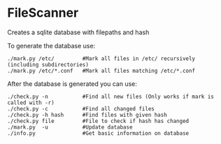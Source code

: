 # FileScanner

Creates a sqlite database with filepaths and hash

To generate the database use:
```
./mark.py /etc/         #Mark all files in /etc/ recursively (including subdirectories)
./mark.py /etc/*.conf   #Mark all files matching /etc/*.conf
```

After the database is generated you can use:
```
./check.py -n           #Find all new files (Only works if mark is called with -r)
./check.py -c           #Find all changed files
./check.py -h hash      #Find files with given hash
./check.py file         #File to check if hash has changed
./mark.py  -u           #Update database
./info.py               #Get basic information on database
```
